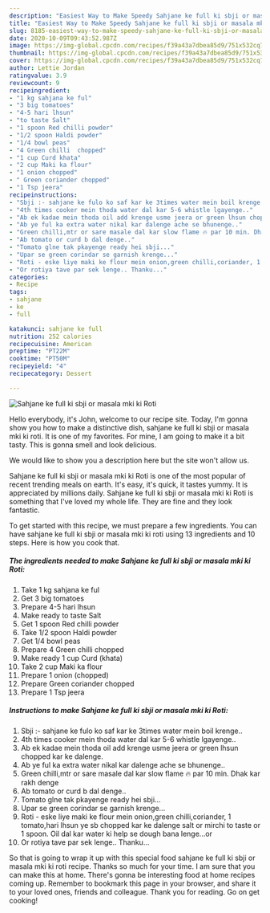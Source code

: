 ```yaml
---
description: "Easiest Way to Make Speedy Sahjane ke full ki sbji or masala mki ki Roti"
title: "Easiest Way to Make Speedy Sahjane ke full ki sbji or masala mki ki Roti"
slug: 8185-easiest-way-to-make-speedy-sahjane-ke-full-ki-sbji-or-masala-mki-ki-roti
date: 2020-10-09T09:43:52.987Z
image: https://img-global.cpcdn.com/recipes/f39a43a7dbea85d9/751x532cq70/sahjane-ke-full-ki-sbji-or-masala-mki-ki-roti-recipe-main-photo.jpg
thumbnail: https://img-global.cpcdn.com/recipes/f39a43a7dbea85d9/751x532cq70/sahjane-ke-full-ki-sbji-or-masala-mki-ki-roti-recipe-main-photo.jpg
cover: https://img-global.cpcdn.com/recipes/f39a43a7dbea85d9/751x532cq70/sahjane-ke-full-ki-sbji-or-masala-mki-ki-roti-recipe-main-photo.jpg
author: Lettie Jordan
ratingvalue: 3.9
reviewcount: 9
recipeingredient:
- "1 kg sahjana ke ful"
- "3 big tomatoes"
- "4-5 hari lhsun"
- "to taste Salt"
- "1 spoon Red chilli powder"
- "1/2 spoon Haldi powder"
- "1/4 bowl peas"
- "4 Green chilli  chopped"
- "1 cup Curd khata"
- "2 cup Maki ka flour"
- "1 onion chopped"
- " Green coriander chopped"
- "1 Tsp jeera"
recipeinstructions:
- "Sbji :- sahjane ke fulo ko saf kar ke 3times water mein boil krenge.."
- "4th times cooker mein thoda water dal kar 5-6 whistle lgayenge.."
- "Ab ek kadae mein thoda oil add krenge usme jeera or green lhsun chopped kar ke dalenge."
- "Ab ye ful ka extra water nikal kar dalenge ache se bhunenge.."
- "Green chilli,mtr or sare masale dal kar slow flame 🔥 par 10 min. Dhak kar rakh denge"
- "Ab tomato or curd b dal denge.."
- "Tomato glne tak pkayenge ready hei sbji..."
- "Upar se green corindar se garnish krenge..."
- "Roti - eske liye maki ke flour mein onion,green chilli,coriander, 1 tomato,hari lhsun ye sb chopped kar ke dalenge salt or mirchi to taste or 1 spoon. Oil dal kar water ki help se dough bana lenge...or"
- "Or rotiya tave par sek lenge.. Thanku..."
categories:
- Recipe
tags:
- sahjane
- ke
- full

katakunci: sahjane ke full 
nutrition: 252 calories
recipecuisine: American
preptime: "PT22M"
cooktime: "PT50M"
recipeyield: "4"
recipecategory: Dessert

---
```



![Sahjane ke full ki sbji or masala mki ki Roti](https://img-global.cpcdn.com/recipes/f39a43a7dbea85d9/751x532cq70/sahjane-ke-full-ki-sbji-or-masala-mki-ki-roti-recipe-main-photo.jpg)

Hello everybody, it's John, welcome to our recipe site. Today, I'm gonna show you how to make a distinctive dish, sahjane ke full ki sbji or masala mki ki roti. It is one of my favorites. For mine, I am going to make it a bit tasty. This is gonna smell and look delicious.

We would like to show you a description here but the site won&#39;t allow us.

Sahjane ke full ki sbji or masala mki ki Roti is one of the most popular of recent trending meals on earth. It's easy, it's quick, it tastes yummy. It is appreciated by millions daily. Sahjane ke full ki sbji or masala mki ki Roti is something that I've loved my whole life. They are fine and they look fantastic.


To get started with this recipe, we must prepare a few ingredients. You can have sahjane ke full ki sbji or masala mki ki roti using 13 ingredients and 10 steps. Here is how you cook that.

<!--inarticleads1-->

##### The ingredients needed to make Sahjane ke full ki sbji or masala mki ki Roti:

1. Take 1 kg sahjana ke ful
1. Get 3 big tomatoes
1. Prepare 4-5 hari lhsun
1. Make ready to taste Salt
1. Get 1 spoon Red chilli powder
1. Take 1/2 spoon Haldi powder
1. Get 1/4 bowl peas
1. Prepare 4 Green chilli  chopped
1. Make ready 1 cup Curd (khata)
1. Take 2 cup Maki ka flour
1. Prepare 1 onion (chopped)
1. Prepare  Green coriander chopped
1. Prepare 1 Tsp jeera




<!--inarticleads2-->

##### Instructions to make Sahjane ke full ki sbji or masala mki ki Roti:

1. Sbji :- sahjane ke fulo ko saf kar ke 3times water mein boil krenge..
1. 4th times cooker mein thoda water dal kar 5-6 whistle lgayenge..
1. Ab ek kadae mein thoda oil add krenge usme jeera or green lhsun chopped kar ke dalenge.
1. Ab ye ful ka extra water nikal kar dalenge ache se bhunenge..
1. Green chilli,mtr or sare masale dal kar slow flame 🔥 par 10 min. Dhak kar rakh denge
1. Ab tomato or curd b dal denge..
1. Tomato glne tak pkayenge ready hei sbji...
1. Upar se green corindar se garnish krenge...
1. Roti - eske liye maki ke flour mein onion,green chilli,coriander, 1 tomato,hari lhsun ye sb chopped kar ke dalenge salt or mirchi to taste or 1 spoon. Oil dal kar water ki help se dough bana lenge...or
1. Or rotiya tave par sek lenge.. Thanku...




So that is going to wrap it up with this special food sahjane ke full ki sbji or masala mki ki roti recipe. Thanks so much for your time. I am sure that you can make this at home. There's gonna be interesting food at home recipes coming up. Remember to bookmark this page in your browser, and share it to your loved ones, friends and colleague. Thank you for reading. Go on get cooking!
